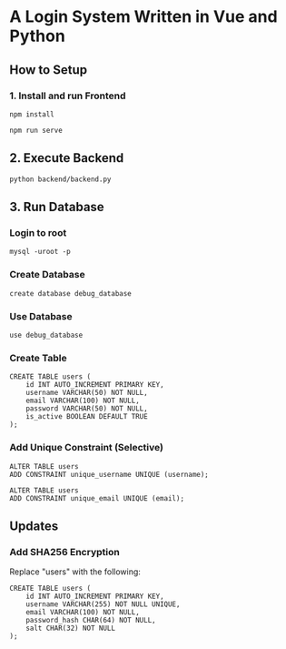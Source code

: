 # A Login System Written in Vue and Python

## How to Setup

### 1. Install and run Frontend
```
npm install
```

```
npm run serve
```

## 2. Execute Backend

```
python backend/backend.py
```

## 3. Run Database

### Login to root
```
mysql -uroot -p
```

### Create Database

```
create database debug_database
```

### Use Database

```
use debug_database
```

### Create Table

```
CREATE TABLE users (
    id INT AUTO_INCREMENT PRIMARY KEY,
    username VARCHAR(50) NOT NULL,
    email VARCHAR(100) NOT NULL,
    password VARCHAR(50) NOT NULL,
    is_active BOOLEAN DEFAULT TRUE
);
```

### Add Unique Constraint (Selective)

```
ALTER TABLE users
ADD CONSTRAINT unique_username UNIQUE (username);

ALTER TABLE users
ADD CONSTRAINT unique_email UNIQUE (email);
```

## Updates

### Add SHA256 Encryption

Replace "users" with the following:

```
CREATE TABLE users (
    id INT AUTO_INCREMENT PRIMARY KEY,
    username VARCHAR(255) NOT NULL UNIQUE,
    email VARCHAR(100) NOT NULL,
    password_hash CHAR(64) NOT NULL,
    salt CHAR(32) NOT NULL
);
```